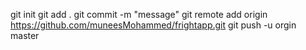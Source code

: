 git init
git add .
git commit -m "message"
git remote add origin https://github.com/muneesMohammed/frightapp.git
git push -u orgin master
